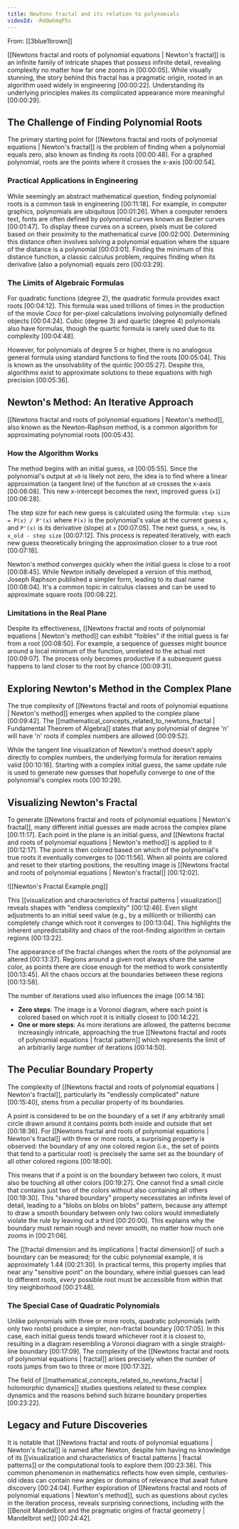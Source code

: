 ```yaml
---
title: Newtons fractal and its relation to polynomials
videoId: -RdOwhmqP5s
---
```


From: [[3blue1brown]] <br/> 

[[Newtons fractal and roots of polynomial equations | Newton's fractal]] is an infinite family of intricate shapes that possess infinite detail, revealing complexity no matter how far one zooms in <a class="yt-timestamp" data-t="00:00:05">[00:00:05]</a>. While visually stunning, the story behind this fractal has a pragmatic origin, rooted in an algorithm used widely in engineering <a class="yt-timestamp" data-t="00:00:22">[00:00:22]</a>. Understanding its underlying principles makes its complicated appearance more meaningful <a class="yt-timestamp" data-t="00:00:29">[00:00:29]</a>.

## The Challenge of Finding Polynomial Roots

The primary starting point for [[Newtons fractal and roots of polynomial equations | Newton's fractal]] is the problem of finding when a polynomial equals zero, also known as finding its roots <a class="yt-timestamp" data-t="00:00:48">[00:00:48]</a>. For a graphed polynomial, roots are the points where it crosses the x-axis <a class="yt-timestamp" data-t="00:00:54">[00:00:54]</a>.

### Practical Applications in Engineering
While seemingly an abstract mathematical question, finding polynomial roots is a common task in engineering <a class="yt-timestamp" data-t="00:11:18">[00:11:18]</a>. For example, in computer graphics, polynomials are ubiquitous <a class="yt-timestamp" data-t="00:01:26">[00:01:26]</a>. When a computer renders text, fonts are often defined by polynomial curves known as Bezier curves <a class="yt-timestamp" data-t="00:01:47">[00:01:47]</a>. To display these curves on a screen, pixels must be colored based on their proximity to the mathematical curve <a class="yt-timestamp" data-t="00:02:00">[00:02:00]</a>. Determining this distance often involves solving a polynomial equation where the square of the distance is a polynomial <a class="yt-timestamp" data-t="00:03:01">[00:03:01]</a>. Finding the minimum of this distance function, a classic calculus problem, requires finding when its derivative (also a polynomial) equals zero <a class="yt-timestamp" data-t="00:03:29">[00:03:29]</a>.

### The Limits of Algebraic Formulas
For quadratic functions (degree 2), the quadratic formula provides exact roots <a class="yt-timestamp" data-t="00:04:12">[00:04:12]</a>. This formula was used trillions of times in the production of the movie *Coco* for per-pixel calculations involving polynomially defined objects <a class="yt-timestamp" data-t="00:04:24">[00:04:24]</a>. Cubic (degree 3) and quartic (degree 4) polynomials also have formulas, though the quartic formula is rarely used due to its complexity <a class="yt-timestamp" data-t="00:04:48">[00:04:48]</a>.

However, for polynomials of degree 5 or higher, there is no analogous general formula using standard functions to find the roots <a class="yt-timestamp" data-t="00:05:04">[00:05:04]</a>. This is known as the unsolvability of the quintic <a class="yt-timestamp" data-t="00:05:27">[00:05:27]</a>. Despite this, algorithms exist to approximate solutions to these equations with high precision <a class="yt-timestamp" data-t="00:05:36">[00:05:36]</a>.

## Newton's Method: An Iterative Approach

[[Newtons fractal and roots of polynomial equations | Newton's method]], also known as the Newton-Raphson method, is a common algorithm for approximating polynomial roots <a class="yt-timestamp" data-t="00:05:43">[00:05:43]</a>.

### How the Algorithm Works
The method begins with an initial guess, `x0` <a class="yt-timestamp" data-t="00:05:55">[00:05:55]</a>. Since the polynomial's output at `x0` is likely not zero, the idea is to find where a linear approximation (a tangent line) of the function at `x0` crosses the x-axis <a class="yt-timestamp" data-t="00:06:08">[00:06:08]</a>. This new x-intercept becomes the next, improved guess (`x1`) <a class="yt-timestamp" data-t="00:06:28">[00:06:28]</a>.

The step size for each new guess is calculated using the formula:
`step size = P(x) / P'(x)`
where `P(x)` is the polynomial's value at the current guess `x`, and `P'(x)` is its derivative (slope) at `x` <a class="yt-timestamp" data-t="00:07:05">[00:07:05]</a>.
The next guess, `x_new`, is `x_old - step size` <a class="yt-timestamp" data-t="00:07:12">[00:07:12]</a>.
This process is repeated iteratively, with each new guess theoretically bringing the approximation closer to a true root <a class="yt-timestamp" data-t="00:07:18">[00:07:18]</a>.

Newton's method converges quickly when the initial guess is close to a root <a class="yt-timestamp" data-t="00:08:45">[00:08:45]</a>. While Newton initially developed a version of this method, Joseph Raphson published a simpler form, leading to its dual name <a class="yt-timestamp" data-t="00:08:04">[00:08:04]</a>. It's a common topic in calculus classes and can be used to approximate square roots <a class="yt-timestamp" data-t="00:08:22">[00:08:22]</a>.

### Limitations in the Real Plane
Despite its effectiveness, [[Newtons fractal and roots of polynomial equations | Newton's method]] can exhibit "foibles" if the initial guess is far from a root <a class="yt-timestamp" data-t="00:08:50">[00:08:50]</a>. For example, a sequence of guesses might bounce around a local minimum of the function, unrelated to the actual root <a class="yt-timestamp" data-t="00:09:07">[00:09:07]</a>. The process only becomes productive if a subsequent guess happens to land closer to the root by chance <a class="yt-timestamp" data-t="00:09:31">[00:09:31]</a>.

## Exploring Newton's Method in the Complex Plane

The true complexity of [[Newtons fractal and roots of polynomial equations | Newton's method]] emerges when applied to the complex plane <a class="yt-timestamp" data-t="00:09:42">[00:09:42]</a>. The [[mathematical_concepts_related_to_newtons_fractal | Fundamental Theorem of Algebra]] states that any polynomial of degree 'n' will have 'n' roots if complex numbers are allowed <a class="yt-timestamp" data-t="00:09:52">[00:09:52]</a>.

While the tangent line visualization of Newton's method doesn't apply directly to complex numbers, the underlying formula for iteration remains valid <a class="yt-timestamp" data-t="00:10:16">[00:10:16]</a>. Starting with a complex initial guess, the same update rule is used to generate new guesses that hopefully converge to one of the polynomial's complex roots <a class="yt-timestamp" data-t="00:10:29">[00:10:29]</a>.

## Visualizing Newton's Fractal

To generate [[Newtons fractal and roots of polynomial equations | Newton's fractal]], many different initial guesses are made across the complex plane <a class="yt-timestamp" data-t="00:11:17">[00:11:17]</a>. Each point in the plane is an initial guess, and [[Newtons fractal and roots of polynomial equations | Newton's method]] is applied to it <a class="yt-timestamp" data-t="00:12:17">[00:12:17]</a>. The point is then colored based on which of the polynomial's true roots it eventually converges to <a class="yt-timestamp" data-t="00:11:56">[00:11:56]</a>. When all points are colored and reset to their starting positions, the resulting image is [[Newtons fractal and roots of polynomial equations | Newton's fractal]] <a class="yt-timestamp" data-t="00:12:02">[00:12:02]</a>.

![[Newton's Fractal Example.png]]

This [[visualization and characteristics of fractal patterns | visualization]] reveals shapes with "endless complexity" <a class="yt-timestamp" data-t="00:12:46">[00:12:46]</a>. Even slight adjustments to an initial seed value (e.g., by a millionth or trillionth) can completely change which root it converges to <a class="yt-timestamp" data-t="00:13:04">[00:13:04]</a>. This highlights the inherent unpredictability and chaos of the root-finding algorithm in certain regions <a class="yt-timestamp" data-t="00:13:22">[00:13:22]</a>.

The appearance of the fractal changes when the roots of the polynomial are altered <a class="yt-timestamp" data-t="00:13:37">[00:13:37]</a>. Regions around a given root always share the same color, as points there are close enough for the method to work consistently <a class="yt-timestamp" data-t="00:13:45">[00:13:45]</a>. All the chaos occurs at the boundaries between these regions <a class="yt-timestamp" data-t="00:13:58">[00:13:58]</a>.

The number of iterations used also influences the image <a class="yt-timestamp" data-t="00:14:16">[00:14:16]</a>:
*   **Zero steps**: The image is a Voronoi diagram, where each point is colored based on which root it is initially closest to <a class="yt-timestamp" data-t="00:14:22">[00:14:22]</a>.
*   **One or more steps**: As more iterations are allowed, the patterns become increasingly intricate, approaching the true [[Newtons fractal and roots of polynomial equations | fractal pattern]] which represents the limit of an arbitrarily large number of iterations <a class="yt-timestamp" data-t="00:14:50">[00:14:50]</a>.

## The Peculiar Boundary Property

The complexity of [[Newtons fractal and roots of polynomial equations | Newton's fractal]], particularly its "endlessly complicated" nature <a class="yt-timestamp" data-t="00:15:40">[00:15:40]</a>, stems from a peculiar property of its boundaries.

A point is considered to be on the boundary of a set if any arbitrarily small circle drawn around it contains points both inside and outside that set <a class="yt-timestamp" data-t="00:18:36">[00:18:36]</a>. For [[Newtons fractal and roots of polynomial equations | Newton's fractal]] with three or more roots, a surprising property is observed: the boundary of any one colored region (i.e., the set of points that tend to a particular root) is precisely the same set as the boundary of all other colored regions <a class="yt-timestamp" data-t="00:18:00">[00:18:00]</a>.

This means that if a point is on the boundary between two colors, it must also be touching all other colors <a class="yt-timestamp" data-t="00:19:27">[00:19:27]</a>. One cannot find a small circle that contains just two of the colors without also containing all others <a class="yt-timestamp" data-t="00:19:30">[00:19:30]</a>. This "shared boundary" property necessitates an infinite level of detail, leading to a "blobs on blobs on blobs" pattern, because any attempt to draw a smooth boundary between only two colors would immediately violate the rule by leaving out a third <a class="yt-timestamp" data-t="00:20:00">[00:20:00]</a>. This explains why the boundary must remain rough and never smooth, no matter how much one zooms in <a class="yt-timestamp" data-t="00:21:06">[00:21:06]</a>.

The [[fractal dimension and its implications | fractal dimension]] of such a boundary can be measured; for the cubic polynomial example, it is approximately 1.44 <a class="yt-timestamp" data-t="00:21:30">[00:21:30]</a>. In practical terms, this property implies that near any "sensitive point" on the boundary, where initial guesses can lead to different roots, *every* possible root must be accessible from within that tiny neighborhood <a class="yt-timestamp" data-t="00:21:48">[00:21:48]</a>.

### The Special Case of Quadratic Polynomials
Unlike polynomials with three or more roots, quadratic polynomials (with only two roots) produce a simpler, non-fractal boundary <a class="yt-timestamp" data-t="00:17:05">[00:17:05]</a>. In this case, each initial guess tends toward whichever root it is closest to, resulting in a diagram resembling a Voronoi diagram with a single straight-line boundary <a class="yt-timestamp" data-t="00:17:09">[00:17:09]</a>. The complexity of the [[Newtons fractal and roots of polynomial equations | fractal]] arises precisely when the number of roots jumps from two to three or more <a class="yt-timestamp" data-t="00:17:32">[00:17:32]</a>.

The field of [[mathematical_concepts_related_to_newtons_fractal | holomorphic dynamics]] studies questions related to these complex dynamics and the reasons behind such bizarre boundary properties <a class="yt-timestamp" data-t="00:23:22">[00:23:22]</a>.

## Legacy and Future Discoveries
It is notable that [[Newtons fractal and roots of polynomial equations | Newton's fractal]] is named after Newton, despite him having no knowledge of its [[visualization and characteristics of fractal patterns | fractal patterns]] or the computational tools to explore them <a class="yt-timestamp" data-t="00:23:38">[00:23:38]</a>. This common phenomenon in mathematics reflects how even simple, centuries-old ideas can contain new angles or domains of relevance that await future discovery <a class="yt-timestamp" data-t="00:24:04">[00:24:04]</a>. Further exploration of [[Newtons fractal and roots of polynomial equations | Newton's method]], such as questions about cycles in the iteration process, reveals surprising connections, including with the [[Benoit Mandelbrot and the pragmatic origins of fractal geometry | Mandelbrot set]] <a class="yt-timestamp" data-t="00:24:42">[00:24:42]</a>.